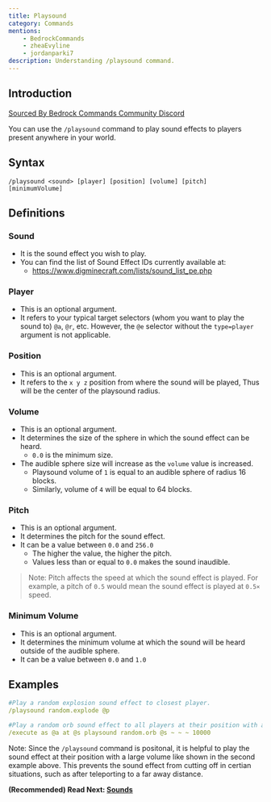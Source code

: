 ```yaml
---
title: Playsound
category: Commands
mentions:
    - BedrockCommands
    - zheaEvyline
    - jordanparki7
description: Understanding /playsound command.
---
```


## Introduction

[Sourced By Bedrock Commands Community Discord](https://discord.gg/SYstTYx5G5)

You can use the `/playsound` command to play sound effects to players present anywhere in your world.

## Syntax

`/playsound <sound> [player] [position] [volume] [pitch] [minimumVolume]`

## Definitions

### Sound

- It is the sound effect you wish to play.
- You can find the list of Sound Effect IDs currently available at:
    - https://www.digminecraft.com/lists/sound_list_pe.php

### Player

- This is an optional argument.
- It refers to your typical target selectors (whom you want to play the sound to) ` @a `, ` @r `, etc. However, the `@e` selector without the `type=player` argument is not applicable.

### Position

- This is an optional argument.
- It refers to the  `x y z` position from where the sound will be played, Thus will be the center of the playsound radius.

### Volume

- This is an optional argument.
- It determines the size of the sphere in which the sound effect can be heard.
    - ` 0.0 ` is the minimum size.
- The audible sphere size will increase as the `volume` value is increased.
    - Playsound volume of `1` is equal to an audible sphere of radius 16 blocks.
    - Similarly, volume of `4` will be equal to 64 blocks.

### Pitch

- This is an optional argument.
- It determines the pitch for the sound effect.
- It can be a value between ` 0.0 ` and ` 256.0 `
    - The higher the value, the higher the pitch.
    - Values less than or equal to  `0.0`  makes the sound inaudible.

> Note: Pitch affects the speed at which the sound effect is played. For example, a pitch of `0.5` would mean the sound effect is played at ` 0.5× ` speed.

### Minimum Volume

- This is an optional argument.
- It determines the minimum volume at which the sound will be heard outside of the audible sphere.
- It can be a value between ` 0.0 ` and ` 1.0 `

## Examples

```yaml
#Play a random explosion sound effect to closest player.
/playsound random.explode @p

#Play a random orb sound effect to all players at their position with a volume of 10000
/execute as @a at @s playsound random.orb @s ~ ~ ~ 10000
```

Note: Since the `/playsound` command is positonal, it is helpful to play the sound effect at their position with a large volume like shown in the second example above. This prevents the sound effect from cutting off in certian situations, such as after teleporting to a far away distance.


**(Recommended) Read Next: [Sounds](/concepts/sounds)**


